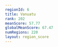 ```yaml
---
regionId: 6
title: Vanuatu
rank: 202
meanScore: 57.77
globalMeanScore: 67.47
numRegions: 220
layout: region_score
---
```

